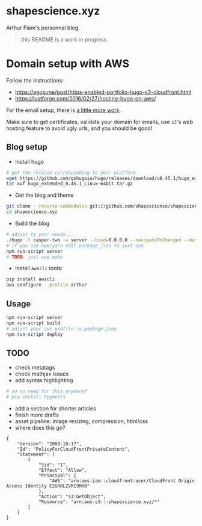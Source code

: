 # shapescience.xyz
Arthur Flam's personnal blog.

> this README is a work in progress

# Domain setup with AWS
Follow the instructions:
- https://agop.me/post/https-enabled-portfolio-hugo-s3-cloudfront.html
- https://lustforge.com/2016/02/27/hosting-hugo-on-aws/

For the email setup, there is [a little more work](https://techpolymath.com/serverless-replacement-for-basic-email-services/).

Make sure to get certificates, validate your domain for emails, use `s3`'s web hosting feature to avoid ugly urls, and you should be good!

## Blog setup
- Install hugo

```bash
# get the release corresponding to your platform
wget https://github.com/gohugoio/hugo/releases/download/v0.45.1/hugo_extended_0.45.1_Linux-64bit.tar.gz
tar xvf hugo_extended_0.45.1_Linux-64bit.tar.gz
```

- Get the blog and theme

```bash
git clone --recurse-submodules git://github.com/shapescience/shapescience.xyz
cd shapescience.xyz
```

- Build the blog

```bash
# adjust to your needs...
./hugo -t casper-two -w server --bind=0.0.0.0 --navigateToChanged --baseURL=$YOU_IP -D
# if you use npm/yarn edit package.json to just use
npm run-script server
# TODO: just use make
```

- Install `awscli` tools:

```bash
pip install awscli
aws configure --profile arthur
```

## Usage
```bash
npm run-script server
npm run-script build
# adjust your aws profile in package.json
npm run-script deploy
```


## TODO
- check metatags
- check mathjax issues
- add syntax highlighting

```bash
# so no need for this anymore?
# pip install Pygments
```

- add a section for shorter articles
- finish more drafts
- asset pipeline: image resizing, compression, html/css
- where does this go?
```
{
	"Version": "2008-10-17",
	"Id": "PolicyForCloudFrontPrivateContent",
	"Statement": [
		{
			"Sid": "1",
			"Effect": "Allow",
			"Principal": {
				"AWS": "arn:aws:iam::cloudfront:user/CloudFront Origin Access Identity E2GROLZVRI9MHD"
			},
			"Action": "s3:GetObject",
			"Resource": "arn:aws:s3:::shapescience.xyz/*"
		}
	]
}
```
